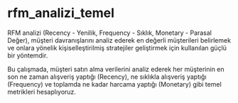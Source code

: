 # rfm_analizi_temel
RFM analizi (Recency - Yenilik, Frequency - Sıklık, Monetary - Parasal Değer), müşteri davranışlarını analiz ederek en değerli müşterileri belirlemek ve onlara yönelik kişiselleştirilmiş stratejiler geliştirmek için kullanılan güçlü bir yöntemdir.

Bu çalışmada, müşteri satın alma verilerini analiz ederek her müşterinin en son ne zaman alışveriş yaptığı (Recency), ne sıklıkla alışveriş yaptığı (Frequency) ve toplamda ne kadar harcama yaptığı (Monetary) gibi temel metrikleri hesaplıyoruz. 
